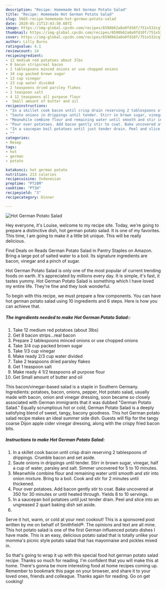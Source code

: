 ```yaml
---
description: "Recipe: Homemade Hot German Potato Salad"
title: "Recipe: Homemade Hot German Potato Salad"
slug: 5665-recipe-homemade-hot-german-potato-salad
date: 2020-05-21T13:43:50.607Z
image: https://img-global.cpcdn.com/recipes/6598b62a0a9fd10f/751x532cq70/hot-german-potato-salad-recipe-main-photo.jpg
thumbnail: https://img-global.cpcdn.com/recipes/6598b62a0a9fd10f/751x532cq70/hot-german-potato-salad-recipe-main-photo.jpg
cover: https://img-global.cpcdn.com/recipes/6598b62a0a9fd10f/751x532cq70/hot-german-potato-salad-recipe-main-photo.jpg
author: Lilly Burns
ratingvalue: 4.1
reviewcount: 14
recipeingredient:
- 12 medium red potatoes about 3lbs
- 8 bacon stripsreal bacon
- 2 tablespoons minced onions or use chopped onions
- 34 cup packed brown sugar
- 13 cup vinegar
- 23 cup water divided
- 2 teaspoons dried parsley flakes
- 1 teaspoon salt
- 4 12 teaspoons all purpose flour
-  Small amount of butter and oil
recipeinstructions:
- "In a skillet cook bacon until crisp drain reserving 2 tablespoons of drippings. Crumble bacon and set aside."
- "Saute onions in drippings until tender. Stirr in brown sugar, vinegar, half a cup of water, parsley and salt. Simmer uncovered for 5 to 10 minutes."
- "Meanwhile combine flour and remaining water until smooth and stir into onion mixture. Bring to a boil. Cook and stir for 2 minutes until thickened."
- "Pour over potatoes. Add bacon gently stir to coat. Bake uncovered at 350 for 30 minutes or until heated through. Yields 8 to 10 servings."
- "In a saucepan boil potatoes until just tender drain. Peel and slice into an ungreased 2 quart baking dish set aside."
- ""
categories:
- Resep
tags:
- hot
- german
- potato

katakunci: hot german potato
nutrition: 213 calories
recipecuisine: Indonesian
preptime: "PT28M"
cooktime: "PT1H"
recipeyield: "3"
recipecategory: Dinner

---
```



![Hot German Potato Salad](https://img-global.cpcdn.com/recipes/6598b62a0a9fd10f/751x532cq70/hot-german-potato-salad-recipe-main-photo.jpg)

Hey everyone, it's Louise, welcome to my recipe site. Today, we're going to prepare a distinctive dish, hot german potato salad. It is one of my favorites. This time, I am going to make it a little bit unique. This will be really delicious.

Find Deals on Reads German Potato Salad in Pantry Staples on Amazon. Bring a large pot of salted water to a boil. Its signature ingredients are bacon, vinegar and a pinch of sugar.

Hot German Potato Salad is only one of the most popular of current trending foods on earth. It's appreciated by millions every day. It is simple, it's fast, it tastes yummy. Hot German Potato Salad is something which I have loved my entire life. They're fine and they look wonderful.


To begin with this recipe, we must prepare a few components. You can have hot german potato salad using 10 ingredients and 6 steps. Here is how you can achieve that.

##### The ingredients needed to make Hot German Potato Salad::

1. Take 12 medium red potatoes (about 3lbs)
1. Get 8 bacon strips...real bacon
1. Prepare 2 tablespoons minced onions or use chopped onions
1. Take 3/4 cup packed brown sugar
1. Take 1/3 cup vinegar
1. Make ready 2/3 cup water divided
1. Take 2 teaspoons dried parsley flakes
1. Get 1 teaspoon salt
1. Make ready 4 1/2 teaspoons all purpose flour
1. Get  Small amount of butter and oil


This bacon/vinegar-based salad is a staple in Southern Germany. Ingredients: potatoes, bacon, onions, pepper, Hot potato salad, usually made with bacon, onion and vinegar dressing, soon became so closely associated with German immigrants that it was dubbed &#34;German Potato Salad.&#34; Equally scrumptious hot or cold, German Potato Salad is a deeply satisfying blend of sweet, tangy, bacony goodness. This hot German potato salad recipe makes an ideal summer side dish. Guests will flip for the tangy coarse Dijon apple cider vinegar dressing, along with the crispy fried bacon bits. 

##### Instructions to make Hot German Potato Salad:

1. In a skillet cook bacon until crisp drain reserving 2 tablespoons of drippings. Crumble bacon and set aside.
1. Saute onions in drippings until tender. Stirr in brown sugar, vinegar, half a cup of water, parsley and salt. Simmer uncovered for 5 to 10 minutes.
1. Meanwhile combine flour and remaining water until smooth and stir into onion mixture. Bring to a boil. Cook and stir for 2 minutes until thickened.
1. Pour over potatoes. Add bacon gently stir to coat. Bake uncovered at 350 for 30 minutes or until heated through. Yields 8 to 10 servings.
1. In a saucepan boil potatoes until just tender drain. Peel and slice into an ungreased 2 quart baking dish set aside.
1. 


Serve it hot, warm, or cold at your next cookout! This is a sponsored post written by me on behalf of Smithfield®. The opinions and text are all mine. This hot potato salad is one of the first German influenced potato dishes I have made. This is an easy, delicious potato salad that is totally unlike your momma&#39;s picnic style potato salad that has mayonnaise and pickles mixed in. 

So that's going to wrap it up with this special food hot german potato salad recipe. Thanks so much for reading. I'm confident that you will make this at home. There's gonna be more interesting food at home recipes coming up. Remember to bookmark this page on your browser, and share it to your loved ones, friends and colleague. Thanks again for reading. Go on get cooking!
